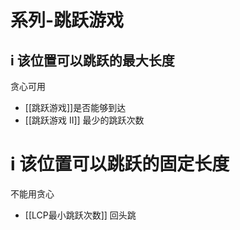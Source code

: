 # 系列-跳跃游戏
## i 该位置可以跳跃的**最大**长度
贪心可用
 - [[跳跃游戏]]是否能够到达
 - [[跳跃游戏 II]] 最少的跳跃次数

# i 该位置可以跳跃的**固定**长度
不能用贪心
 - [[LCP最小跳跃次数]] 回头跳